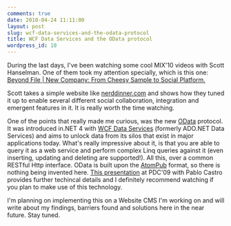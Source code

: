 ```yaml
---
comments: true
date: 2010-04-24 11:11:00
layout: post
slug: wcf-data-services-and-the-odata-protocol
title: WCF Data Services and the OData protocol
wordpress_id: 10
---
```



During the last days, I've been watching some cool MIX'10 videos with Scott Hanselman. One of them took my attention specially, which is this one: [Beyond File | New Company: From Cheesy Sample to
Social Platform.](http://bit.ly/9KjsYr)






Scott takes a simple website like [nerddinner.com](/admin/Pages/nerddinner.com) and shows how they tuned it up to enable several different social collaboration, integration and emergent features in it. It is really worth the time watching.






One of the points that really made me curious, was the new [OData](http://www.odata.org/) protocol. It was introduced in.NET 4 with [WCF Data Services](http://msdn.microsoft.com/en-us/data/bb931106.aspx) (formerly ADO.NET Data Services) and aims to unlock data from its silos that exist in major applications today. What's really impressive about it, is that you are able to query it as a web service and perform complex Linq queries against it (even inserting, updating and deleting are supported!). All this, over a common RESTful Http interface. OData is built upon the [AtomPub](http://en.wikipedia.org/wiki/Atom_%28standard%29) format, so there is nothing being invented here. [This presentation](http://microsoftpdc.com/Sessions/FT12) at PDC'09 with Pablo Castro provides further techincal details and I definitely recommend watching if you plan to make use of this technology.






I'm planning on implementing this on a Website CMS I'm working on and will write about my findings, barriers found and solutions here in the near future. Stay tuned.




